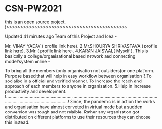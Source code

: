 # CSN-PW2021
this is an open source project.
!>>>>>>>>>>>>>>>>>>>>>>>>>>>>>>>>>>>>>>>>>>>

 Updated 41 minutes ago
Team of this Project and Idea -

Mr. VINAY YADAV ( profile link here). 2.Mr.SHOURYA SHRIVASTAVA ( profile link here). 3.Mr. ( profile link here). 4.KARAN JAISWAL( Myself ).
This is basically a college/organisational based network and connecting model/system online -

To bring all the members (only organisation not outsiders)on one platform.
Purpose based that will help in easy workflow between organisation 3.To socialise in a official and verified manner.
To Increase the reach and approach of each members to anyone in organisation. 5.Help in increase productivity and development. !..............................................................................................................................................................................! Since, the pandemic is in action the works and organisation have almost conveted in virtual mode but a sudden conversion was tough and not relaible. Rather any organisation got distributed on different platforms to use their resources they can choose this instead.
